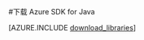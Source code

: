 <properties 
	pageTitle="下载 Azure SDK for Java (Mac)" 
	description="下载 Azure SDK for Java。如果您已设置为使用 Maven 进行生成，则提供了代码。" 
	services="" 
	documentationCenter="java" 
	authors="rmcmurray" 
	manager="wpickett" 
	editor="jimbe"/>

<tags 
	ms.service="multiple" 
	ms.date="08/14/2015" 
	wacn.date="10/3/2015"/>

#下载 Azure SDK for Java

[AZURE.INCLUDE [download\_libraries](../includes/download_libraries.md)]

<!---HONumber=71-->